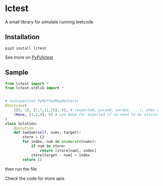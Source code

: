 # lctest

A small library for simulate running leetcode

## Installation
```
pip3 install lctest
```
See more on [PyPi/lctest](https://pypi.org/project/lctest/)
## Sample

```python
from lctest import *
from lctest.stdlib import *


# noinspection PyMethodMayBeStatic
@testcase(
    ([0, 1], [2,7,11,15], 9), # (expected, param0, param1, ...), when expected matches the result, print log will be filtered out
    (None, [3,2,4], 9) # use None for expected if no need to do assessment. print log will be kept
)
class Solution:
    @solution
    def twoSum(self, nums, target):
        store = {}
        for index, num in enumerate(nums):
            if num in store:
                return [store[num], index]
            store[target - num] = index
        return []
```

then run the file

Check the code for more apis
